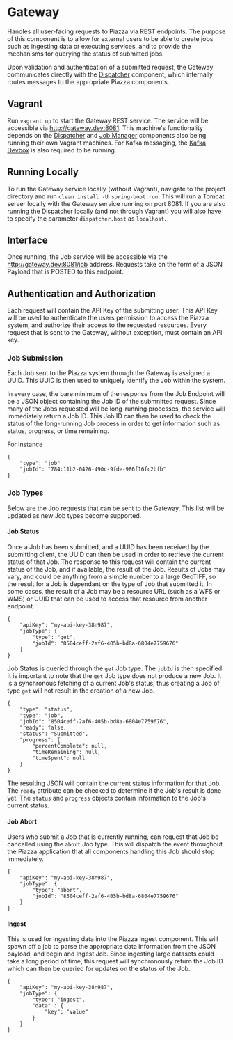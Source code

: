 # Gateway

Handles all user-facing requests to Piazza via REST endpoints. The purpose of this component is to allow for external users to be able to create jobs such as ingesting data or executing services, and to provide the mechanisms for querying the status of submitted jobs. 

Upon validation and authentication of a submitted request, the Gateway communicates directly with the [Dispatcher](https://github.com/venicegeo/pz-dispatcher) component, which internally routes messages to the appropriate Piazza components. 

## Vagrant

Run ``vagrant up`` to start the Gateway REST service. The service will be accessible via http://gateway.dev:8081. This machine's functionality depends on the [Dispatcher](https://github.com/venicegeo/pz-dispatcher) and [Job Manager](https://github.com/venicegeo/pz-jobmanager) components also being running their own Vagrant machines. For Kafka messaging, the [Kafka Devbox](https://github.com/venicegeo/kafka-devbox) is also required to be running. 

## Running Locally

To run the Gateway service locally (without Vagrant), navigate to the project directory and run ``clean install -U spring-boot:run``. This will run a Tomcat server locally with the Gateway service running on port 8081. If you are also running the Dispatcher locally (and not through Vagrant) you will also have to specify the parameter ``dispatcher.host`` as ``localhost``. 

## Interface

Once running, the Job service will be accessible via the http://gateway.dev:8081/job address. Requests take on the form of a JSON Payload that is POSTED to this endpoint.

## Authentication and Authorization

Each request will contain the API Key of the submitting user. This API Key will be used to authenticate the users permission to access the Piazza system, and authorize their access to the requested resources. Every request that is sent to the Gateway, without exception, must contain an API key. 

### Job Submission

Each Job sent to the Piazza system through the Gateway is assigned a UUID. This UUID is then used to uniquely identify the Job within the system.

In every case, the bare minimum of the response from the Job Endpoint will be a JSON object containing the Job ID of the submnitted request. Since many of the Jobs requested will be long-running processes, the service will immediately return a Job ID. This Job ID can then be used to check the status of the long-running Job process in order to get information such as status, progress, or time remaining. 

For instance 

```
{
	"type": "job"
	"jobId": "784c11b2-0426-490c-9fde-986f16fc2bfb"
}
```

### Job Types

Below are the Job requests that can be sent to the Gateway. This list will be updated as new Job types become supported. 

#### Job Status

Once a Job has been submitted, and a UUID has been received by the submitting client, the UUID can then be used in order to retrieve the current status of that Job. The response to this request will contain the current status of the Job, and if available, the result of the Job. Results of Jobs may vary, and could be anything from a simple number to a large GeoTIFF, so the result for a Job is dependant on the type of Job that submitted it. In some cases, the result of a Job may be a resource URL (such as a WFS or WMS) or UUID that can be used to access that resource from another endpoint.

```
{
	"apiKey": "my-api-key-38n987",
	"jobType": {
		"type": "get",
		"jobId": "8504ceff-2af6-405b-bd8a-6804e7759676"
	}
}
```

Job Status is queried through the ``get`` Job type. The ``jobId`` is then specified. It is important to note that the ``get`` Job type does not produce a new Job. It is a synchronous fetching of a current Job's status; thus creating a Job of type ``get`` will not result in the creation of a new Job.

```
{
	"type": "status",
	"type": "job",
	"jobId": "8504ceff-2af6-405b-bd8a-6804e7759676",
	"ready": false,
	"status": "Submitted",
	"progress": {
		"percentComplete": null,
		"timeRemaining": null,
		"timeSpent": null
	}
}
```

The resulting JSON will contain the current status information for that Job. The ``ready`` attribute can be checked to determine if the Job's result is done yet. The ``status`` and ``progress`` objects contain information to the Job's current status. 


#### Job Abort

Users who submit a Job that is currently running, can request that Job be cancelled using the ``abort`` Job type. This will dispatch the event throughout the Piazza application that all components handling this Job should stop immediately. 

```
{
	"apiKey": "my-api-key-38n987",
	"jobType": {
		"type": "abort",
		"jobId": "8504ceff-2af6-405b-bd8a-6804e7759676"
	}
}
```

#### Ingest

This is used for ingesting data into the Piazza Ingest component. This will spawn off a job to parse the appropriate data information from the JSON payload, and begin and Ingest Job. Since ingesting large datasets could take a long period of time, this request will synchronously return the Job ID which can then be queried for updates on the status of the Job. 

```
{
	"apiKey": "my-api-key-38n987",
	"jobType": {
		"type": "ingest",
		"data" : {
			"key": "value"
		}
	}
}
```
